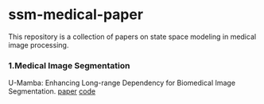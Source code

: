# ssm-medical-paper

This repository is a collection of papers on state space modeling in medical image processing.
### 1.Medical Image Segmentation
U-Mamba: Enhancing Long-range Dependency for Biomedical Image Segmentation. [paper]([arxiv.org/pdf/2401.04722](https://arxiv.org/pdf/2401.04722)) [code](https://github.com/bowang-lab/U-Mamba)


